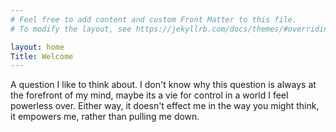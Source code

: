 ```yaml
---
# Feel free to add content and custom Front Matter to this file.
# To modify the layout, see https://jekyllrb.com/docs/themes/#overriding-theme-defaults

layout: home
Title: Welcome
---
```





A question I like to think about.
I don't know why this question is always at the forefront of my mind, maybe its a vie for control in a world I feel powerless over.
Either way, it doesn't effect me in the way you might think, it empowers me, rather than pulling me down.

